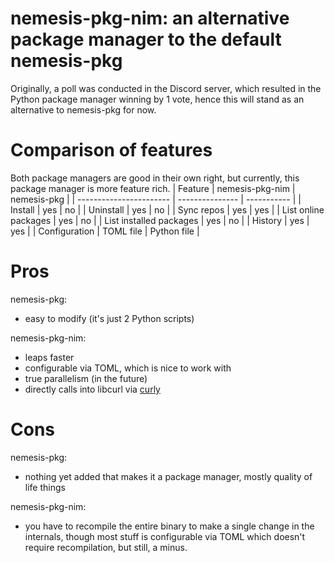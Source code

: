# nemesis-pkg-nim: an alternative package manager to the default nemesis-pkg
Originally, a poll was conducted in the Discord server, which resulted in the Python
package manager winning by 1 vote, hence this will stand as an alternative to nemesis-pkg for now.

# Comparison of features
Both package managers are good in their own right, but currently, this package manager is more feature rich.
| Feature                 | nemesis-pkg-nim | nemesis-pkg |
| ----------------------- | --------------- | ----------- |
| Install                 | yes             | no          |
| Uninstall               | yes             | no          |
| Sync repos              | yes             | yes         |
| List online packages    | yes             | no          |
| List installed packages | yes             | no          |
| History                 | yes             | yes         |
| Configuration           | TOML file       | Python file |

# Pros
nemesis-pkg:
- easy to modify (it's just 2 Python scripts)

nemesis-pkg-nim:
- leaps faster
- configurable via TOML, which is nice to work with
- true parallelism (in the future)
- directly calls into libcurl via [curly](https://github.com/guzba/curly)

# Cons
nemesis-pkg:
- nothing yet added that makes it a package manager, mostly quality of life things

nemesis-pkg-nim:
- you have to recompile the entire binary to make a single change in the internals, though most stuff is configurable via TOML which doesn't require recompilation, but still, a minus.

